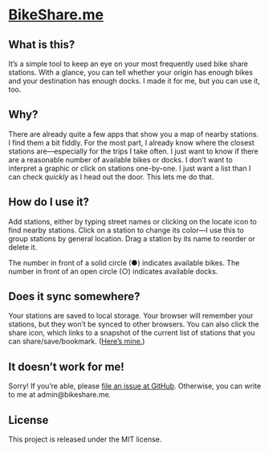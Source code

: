 # [BikeShare.me][1]

## What is this?

It’s a simple tool to keep an eye on your most frequently used bike share stations. With a glance, you can tell whether your origin has enough bikes and your destination has enough docks. I made it for me, but you can use it, too.

## Why?

There are already quite a few apps that show you a map of nearby stations. I find them a bit fiddly. For the most part, I already know where the closest stations are—especially for the trips I take often. I just want to know if there are a reasonable number of available bikes or docks. I don’t want to interpret a graphic or click on stations one-by-one. I just want a list than I can check _quickly_ as I head out the door. This lets me do that.

## How do I use it?

Add stations, either by typing street names or clicking on the locate icon to find nearby stations. Click on a station to change its color—I use this to group stations by general location. Drag a station by its name to reorder or delete it.

The number in front of a solid circle (●) indicates available bikes. The number in front of an open circle (○) indicates available docks.

## Does it sync somewhere?

Your stations are saved to local storage. Your browser will remember your stations, but they won’t be synced to other browsers. You can also click the share icon, which links to a snapshot of the current list of stations that you can share/save/bookmark. ([Here’s mine.][2])

## It doesn’t work for me!

Sorry! If you’re able, please [file an issue at GitHub][3]. Otherwise, you can write to me at &#97;&#100;&#109;&#105;&#110;&#64;&#98;&#105;&#107;&#101;&#115;&#104;&#97;&#114;&#101;&#46;&#109;&#101;.

## License

This project is released under the MIT license.

[1]: http://bikeshare.me
[2]: http://bikeshare.me/nyc/a7b-a6Y-a6Z-a57-a2q-b4U-b4c-b6H-c6a-c4B-d4Q-d4J
[3]: https://github.com/chriszarate/bikeshare.me/issues
